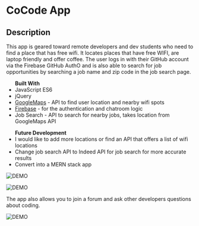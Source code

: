 <h1>CoCode App</h1>

<h2>Description</h2>
<p>This app is geared toward remote developers and dev students who need to find a place that has free wifi. It locates places that have free WIFI, are laptop friendly and offer coffee. The user logs in with their GitHub account via the Firebase GitHub AuthO and is also able to search for job opportunities by searching a job name and zip code in the job search page.</p>

<ul> <strong>Built With</strong> 

  <li>JavaScript ES6</li>
  <li>jQuery</li>
  <li><a href="https://developers.google.com/maps/documentation/">GoogleMaps</a> - API to find user location and nearby wifi spots</li>
  <li><a href="https://firebase.google.com"/>Firebase</a> - for the authentication and chatroom logic</li> 
  <li>Job Search - API to search for nearby jobs, takes location from GoogleMaps API</li>
</ul>


<ul> <strong>Future Development</strong>
  <li>I would like to add more locations or find an API that offers a list of wifi locations</li>
  <li>Change job search API to Indeed API for job search for more accurate results</li>
  <li>Convert into a MERN stack app</li>
</ul>

![DEMO](https://user-images.githubusercontent.com/33909888/43423243-bb8278fc-9400-11e8-9376-991075a4bdaa.JPG)

![DEMO](https://user-images.githubusercontent.com/33909888/43423457-589df648-9401-11e8-9816-45bae977a628.JPG)

<p>The app also allows you to join a forum and ask other developers questions about coding.</p>

![DEMO](https://user-images.githubusercontent.com/33909888/43423464-5a9daa1a-9401-11e8-870b-e1edb5b181c7.JPG)

